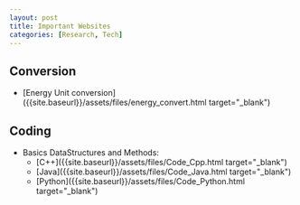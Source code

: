 ```yaml
---
layout: post
title: Important Websites
categories: [Research, Tech] 
---
```


## Conversion

- [Energy Unit conversion]({{site.baseurl}}/assets/files/energy_convert.html target="_blank")


## Coding
- Basics DataStructures and Methods: 
    - [C++]({{site.baseurl}}/assets/files/Code_Cpp.html target="_blank")
    - [Java]({{site.baseurl}}/assets/files/Code_Java.html target="_blank")
    - [Python]({{site.baseurl}}/assets/files/Code_Python.html target="_blank")


